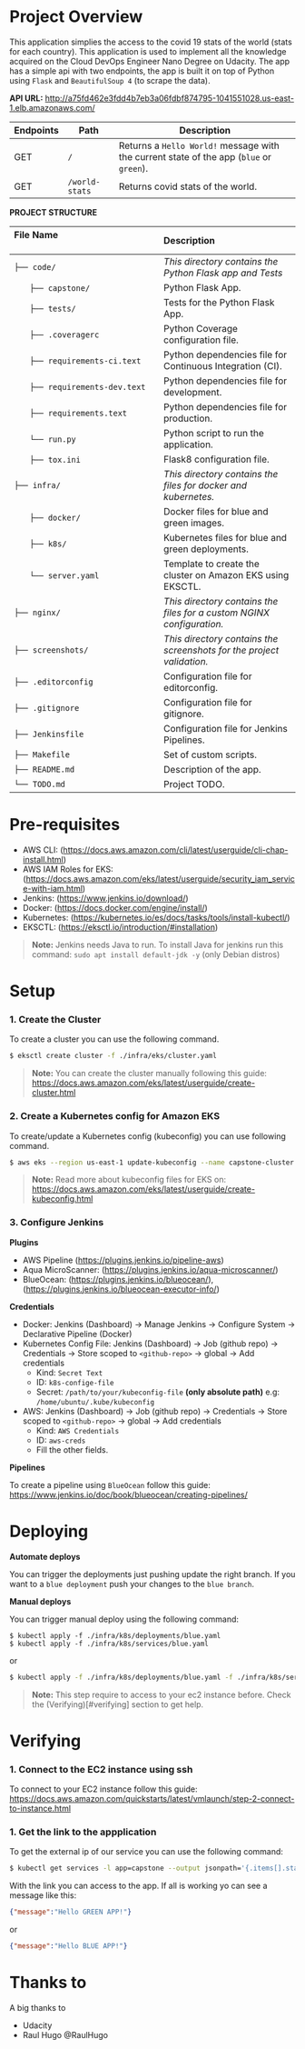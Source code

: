 # Project Overview

This application simplies the access to the covid 19 stats of the world (stats for each country). 
This application is used to implement all the knowledge acquired on the Cloud DevOps Engineer
Nano Degree on Udacity. The app has a simple api with two endpoints, the app is built it on top of 
Python using `Flask` and `BeautifulSoup 4` (to scrape the data).

**API URL:** http://a75fd462e3fdd4b7eb3a06fdbf874795-1041551028.us-east-1.elb.amazonaws.com/

| Endpoints | Path           | Description                                                                             |
| --------- | -------------- | --------------------------------------------------------------------------------------- |
| GET       | `/`            | Returns a `Hello World!` message with the current state of the app (`blue` or `green`). |
| GET       | `/world-stats` | Returns covid stats of the world.                                                       |

**PROJECT STRUCTURE**

| File Name 　　　　　　　　　　　　　　 | Description 　　　　　　　                                                     |
| :------------------------------------- | :-------------------------------------------------------------------- |
| `├── code/`                            | _This directory contains the Python Flask app and Tests_              |
| `　　├── capstone/`                     | Python Flask App.                                                     |
| `　　├── tests/`                        | Tests for the Python Flask App.                                       |
| `　　├── .coveragerc`                   | Python Coverage configuration file.                                   |
| `　　├── requirements-ci.text`          | Python dependencies file for Continuous Integration (CI).             |
| `　　├── requirements-dev.text`         | Python dependencies file for development.                             |
| `　　├── requirements.text`             | Python dependencies file for production.                              |
| `　　└── run.py`                        | Python script to run the application.                                 |
| `　　├── tox.ini`                       | Flask8 configuration file.                                            |
| `├── infra/`                           | _This directory contains the files for docker and kubernetes._        |
| `　　├── docker/`                       | Docker files for blue and green images.                               |
| `　　├── k8s/`                          | Kubernetes files for blue and green deployments.                      |
| `　　└── server.yaml`                   | Template to create the cluster on Amazon EKS using EKSCTL.            |
| `├── nginx/`                           | _This directory contains the files for a custom NGINX configuration._ |
| `├── screenshots/`                     | _This directory contains the screenshots for the project validation._ |
| `├── .editorconfig`                    | Configuration file for editorconfig.                                  |
| `├── .gitignore`                       | Configuration file for gitignore.                                     |
| `├── Jenkinsfile`                      | Configuration file for Jenkins Pipelines.                             |
| `├── Makefile`                         | Set of custom scripts.                                                |
| `├── README.md`                        | Description of the app.                                               |
| `└── TODO.md`                          | Project TODO.                                                         |


# Pre-requisites

-   AWS CLI: (https://docs.aws.amazon.com/cli/latest/userguide/cli-chap-install.html)
-   AWS IAM Roles for EKS: (https://docs.aws.amazon.com/eks/latest/userguide/security_iam_service-with-iam.html)
-   Jenkins: (https://www.jenkins.io/download/)
-   Docker: (https://docs.docker.com/engine/install/)
-   Kubernetes: (https://kubernetes.io/es/docs/tasks/tools/install-kubectl/)
-   EKSCTL: (https://eksctl.io/introduction/#installation)

> **Note:** Jenkins needs Java to run. To install Java for jenkins run this 
> command: `sudo apt install default-jdk -y` (only Debian distros)


# Setup

### 1. Create the Cluster

To create a cluster you can use the following command.

```sh
$ eksctl create cluster -f ./infra/eks/cluster.yaml
```

> **Note:** You can create the cluster manually following this guide: 
> https://docs.aws.amazon.com/eks/latest/userguide/create-cluster.html

### 2. Create a Kubernetes config for Amazon EKS

To create/update a Kubernetes config (kubeconfig) you can use following command.

```sh
$ aws eks --region us-east-1 update-kubeconfig --name capstone-cluster
```

> **Note:** Read more about kubeconfig files for EKS on: https://docs.aws.amazon.com/eks/latest/userguide/create-kubeconfig.html

### 3. Configure Jenkins

**Plugins**

-   AWS Pipeline (https://plugins.jenkins.io/pipeline-aws)
-   Aqua MicroScanner: (https://plugins.jenkins.io/aqua-microscanner/)
-   BlueOcean: (https://plugins.jenkins.io/blueocean/), (https://plugins.jenkins.io/blueocean-executor-info/)

**Credentials**

-   Docker: Jenkins (Dashboard) -> Manage Jenkins -> Configure System -> Declarative Pipeline (Docker)
-   Kubernetes Config File: Jenkins (Dashboard) -> Job (github repo) -> Credentials -> Store scoped to `<github-repo>` -> global -> Add credentials
    -   Kind: `Secret Text`
    -   ID: `k8s-confige-file`
    -   Secret: `/path/to/your/kubeconfig-file` **(only absolute path)** e.g: `/home/ubuntu/.kube/kubeconfig`
-   AWS: Jenkins (Dashboard) -> Job (github repo) -> Credentials -> Store scoped to `<github-repo>` -> global -> Add credentials
    -   Kind: `AWS Credentials`
    -   ID: `aws-creds`
    -   Fill the other fields.

**Pipelines** 

To create a pipeline using `BlueOcean` follow this guide: https://www.jenkins.io/doc/book/blueocean/creating-pipelines/

# Deploying

**Automate deploys**

You can trigger the deployments just pushing update the right branch. If you want to a `blue deployment` push your
changes to the `blue branch`.

**Manual deploys**

You can trigger manual deploy using the following command: 

```
$ kubectl apply -f ./infra/k8s/deployments/blue.yaml
$ kubectl apply -f ./infra/k8s/services/blue.yaml
```
or

```sh
$ kubectl apply -f ./infra/k8s/deployments/blue.yaml -f ./infra/k8s/services/blue.yaml
```

> **Note:** This step require to access to your ec2 instance before. 
> Check the (Verifying)[#verifying] section to get help.

# Verifying

### 1. Connect to the EC2 instance using ssh

To connect to your EC2 instance follow this guide: https://docs.aws.amazon.com/quickstarts/latest/vmlaunch/step-2-connect-to-instance.html

### 1. Get the link to the appplication

To get the external ip of our service you can use the following command:

```sh
$ kubectl get services -l app=capstone --output jsonpath='{.items[].status.loadBalancer.ingress[].hostname}'
```

With the link you can access to the app. If all is working yo can see a message like this:

```json
{"message":"Hello GREEN APP!"}
```
or
```json
{"message":"Hello BLUE APP!"}
```

# Thanks to

A big thanks to 

* Udacity
* Raul Hugo @RaulHugo
